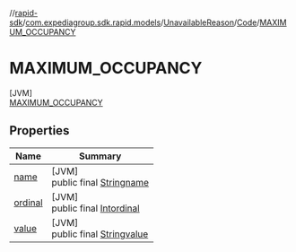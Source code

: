//[rapid-sdk](../../../../../index.md)/[com.expediagroup.sdk.rapid.models](../../../index.md)/[UnavailableReason](../../index.md)/[Code](../index.md)/[MAXIMUM_OCCUPANCY](index.md)

# MAXIMUM_OCCUPANCY

[JVM]\
[MAXIMUM_OCCUPANCY](index.md)

## Properties

| Name | Summary |
|---|---|
| [name](../-n-o_-i-n-v-e-n-t-o-r-y_-a-v-a-i-l-a-b-l-e/index.md#-372974862%2FProperties%2F700308213) | [JVM]<br>public final [String](https://kotlinlang.org/api/latest/jvm/stdlib/kotlin/-string/index.html)[name](../-n-o_-i-n-v-e-n-t-o-r-y_-a-v-a-i-l-a-b-l-e/index.md#-372974862%2FProperties%2F700308213) |
| [ordinal](../-n-o_-i-n-v-e-n-t-o-r-y_-a-v-a-i-l-a-b-l-e/index.md#-739389684%2FProperties%2F700308213) | [JVM]<br>public final [Int](https://kotlinlang.org/api/latest/jvm/stdlib/kotlin/-int/index.html)[ordinal](../-n-o_-i-n-v-e-n-t-o-r-y_-a-v-a-i-l-a-b-l-e/index.md#-739389684%2FProperties%2F700308213) |
| [value](../-n-o_-i-n-v-e-n-t-o-r-y_-a-v-a-i-l-a-b-l-e/index.md#1027457867%2FProperties%2F700308213) | [JVM]<br>public final [String](https://kotlinlang.org/api/latest/jvm/stdlib/kotlin/-string/index.html)[value](../-n-o_-i-n-v-e-n-t-o-r-y_-a-v-a-i-l-a-b-l-e/index.md#1027457867%2FProperties%2F700308213) |
